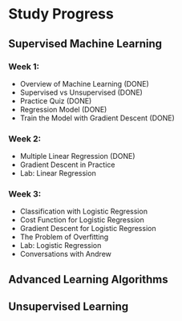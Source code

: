 # Study Progress

## Supervised Machine Learning

### Week 1:
- Overview of Machine Learning (DONE)
- Supervised vs Unsupervised (DONE)
- Practice Quiz (DONE)
- Regression Model (DONE)
- Train the Model with Gradient Descent (DONE)

### Week 2:
- Multiple Linear Regression (DONE)
- Gradient Descent in Practice
- Lab: Linear Regression

### Week 3:
- Classification with Logistic Regression
- Cost Function for Logistic Regression
- Gradient Descent for Logistic Regression
- The Problem of Overfitting
- Lab: Logistic Regression
- Conversations with Andrew


## Advanced Learning Algorithms



## Unsupervised Learning


